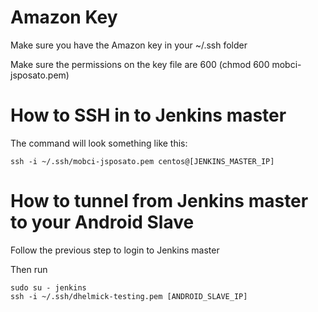 # Amazon Key
Make sure you have the Amazon key in your ~/.ssh folder

Make sure the permissions on the key file are 600 (chmod 600 mobci-jsposato.pem)

# How to SSH in to Jenkins master
The command will look something like this:

```
ssh -i ~/.ssh/mobci-jsposato.pem centos@[JENKINS_MASTER_IP]
```

# How to tunnel from Jenkins master to your Android Slave
Follow the previous step to login to Jenkins master

Then run

```
sudo su - jenkins
ssh -i ~/.ssh/dhelmick-testing.pem [ANDROID_SLAVE_IP]
```
